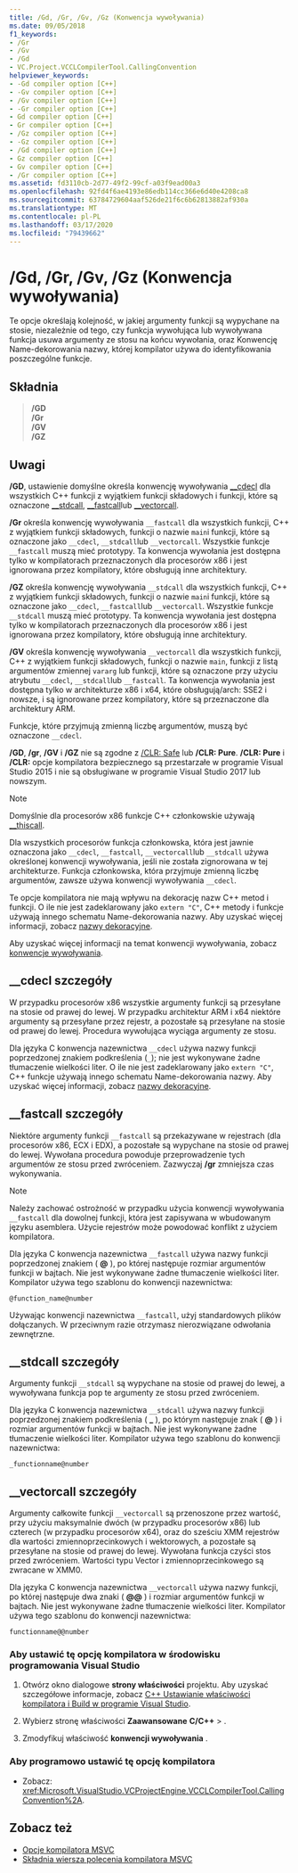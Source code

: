 ```yaml
---
title: /Gd, /Gr, /Gv, /Gz (Konwencja wywoływania)
ms.date: 09/05/2018
f1_keywords:
- /Gr
- /Gv
- /Gd
- VC.Project.VCCLCompilerTool.CallingConvention
helpviewer_keywords:
- -Gd compiler option [C++]
- -Gv compiler option [C++]
- /Gv compiler option [C++]
- -Gr compiler option [C++]
- Gd compiler option [C++]
- Gr compiler option [C++]
- /Gz compiler option [C++]
- -Gz compiler option [C++]
- /Gd compiler option [C++]
- Gz compiler option [C++]
- Gv compiler option [C++]
- /Gr compiler option [C++]
ms.assetid: fd3110cb-2d77-49f2-99cf-a03f9ead00a3
ms.openlocfilehash: 92fd4f6ae4193e86edb114cc366e6d40e4208ca8
ms.sourcegitcommit: 63784729604aaf526de21f6c6b62813882af930a
ms.translationtype: MT
ms.contentlocale: pl-PL
ms.lasthandoff: 03/17/2020
ms.locfileid: "79439662"
---
```

# <a name="gd-gr-gv-gz-calling-convention"></a>/Gd, /Gr, /Gv, /Gz (Konwencja wywoływania)

Te opcje określają kolejność, w jakiej argumenty funkcji są wypychane na stosie, niezależnie od tego, czy funkcja wywołująca lub wywoływana funkcja usuwa argumenty ze stosu na końcu wywołania, oraz Konwencję Name-dekorowania nazwy, której kompilator używa do identyfikowania poszczególne funkcje.

## <a name="syntax"></a>Składnia

> **/GD**<br/>
> **/Gr**<br/>
> **/GV**<br/>
> **/GZ**

## <a name="remarks"></a>Uwagi

**/GD**, ustawienie domyślne określa konwencję wywoływania [__cdecl](../../cpp/cdecl.md) dla wszystkich C++ funkcji z wyjątkiem funkcji składowych i funkcji, które są oznaczone [__stdcall](../../cpp/stdcall.md), [__fastcall](../../cpp/fastcall.md)lub [__vectorcall](../../cpp/vectorcall.md).

**/Gr** określa konwencję wywoływania `__fastcall` dla wszystkich funkcji, C++ z wyjątkiem funkcji składowych, funkcji o nazwie `main`i funkcji, które są oznaczone jako `__cdecl`, `__stdcall`lub `__vectorcall`. Wszystkie funkcje `__fastcall` muszą mieć prototypy. Ta konwencja wywołania jest dostępna tylko w kompilatorach przeznaczonych dla procesorów x86 i jest ignorowana przez kompilatory, które obsługują inne architektury.

**/GZ** określa konwencję wywoływania `__stdcall` dla wszystkich funkcji, C++ z wyjątkiem funkcji składowych, funkcji o nazwie `main`i funkcji, które są oznaczone jako `__cdecl`, `__fastcall`lub `__vectorcall`. Wszystkie funkcje `__stdcall` muszą mieć prototypy. Ta konwencja wywołania jest dostępna tylko w kompilatorach przeznaczonych dla procesorów x86 i jest ignorowana przez kompilatory, które obsługują inne architektury.

**/GV** określa konwencję wywoływania `__vectorcall` dla wszystkich funkcji, C++ z wyjątkiem funkcji składowych, funkcji o nazwie `main`, funkcji z listą argumentów zmiennej `vararg` lub funkcji, które są oznaczone przy użyciu atrybutu `__cdecl`, `__stdcall`lub `__fastcall`. Ta konwencja wywołania jest dostępna tylko w architekturze x86 i x64, które obsługują/arch: SSE2 i nowsze, i są ignorowane przez kompilatory, które są przeznaczone dla architektury ARM.

Funkcje, które przyjmują zmienną liczbę argumentów, muszą być oznaczone `__cdecl`.

**/GD**, **/gr**, **/GV** i **/GZ** nie są zgodne z [/CLR: Safe](clr-common-language-runtime-compilation.md) lub **/CLR: Pure**. **/CLR: Pure** i **/CLR:** opcje kompilatora bezpiecznego są przestarzałe w programie Visual Studio 2015 i nie są obsługiwane w programie Visual Studio 2017 lub nowszym.

> [!NOTE]
> Domyślnie dla procesorów x86 funkcje C++ członkowskie używają [__thiscall](../../cpp/thiscall.md).

Dla wszystkich procesorów funkcja członkowska, która jest jawnie oznaczona jako `__cdecl`, `__fastcall`, `__vectorcall`lub `__stdcall` używa określonej konwencji wywoływania, jeśli nie została zignorowana w tej architekturze. Funkcja członkowska, która przyjmuje zmienną liczbę argumentów, zawsze używa konwencji wywoływania `__cdecl`.

Te opcje kompilatora nie mają wpływu na dekorację nazw C++ metod i funkcji. O ile nie jest zadeklarowany jako `extern "C"`, C++ metody i funkcje używają innego schematu Name-dekorowania nazwy. Aby uzyskać więcej informacji, zobacz [nazwy dekoracyjne](decorated-names.md).

Aby uzyskać więcej informacji na temat konwencji wywoływania, zobacz [konwencje wywoływania](../../cpp/calling-conventions.md).

## <a name="__cdecl-specifics"></a>__cdecl szczegóły

W przypadku procesorów x86 wszystkie argumenty funkcji są przesyłane na stosie od prawej do lewej. W przypadku architektur ARM i x64 niektóre argumenty są przesyłane przez rejestr, a pozostałe są przesyłane na stosie od prawej do lewej. Procedura wywołująca wyciąga argumenty ze stosu.

Dla języka C konwencja nazewnictwa `__cdecl` używa nazwy funkcji poprzedzonej znakiem podkreślenia (`_`); nie jest wykonywane żadne tłumaczenie wielkości liter. O ile nie jest zadeklarowany jako `extern "C"`, C++ funkcje używają innego schematu Name-dekorowania nazwy. Aby uzyskać więcej informacji, zobacz [nazwy dekoracyjne](decorated-names.md).

## <a name="__fastcall-specifics"></a>__fastcall szczegóły

Niektóre argumenty funkcji `__fastcall` są przekazywane w rejestrach (dla procesorów x86, ECX i EDX), a pozostałe są wypychane na stosie od prawej do lewej. Wywołana procedura powoduje przeprowadzenie tych argumentów ze stosu przed zwróceniem. Zazwyczaj **/gr** zmniejsza czas wykonywania.

> [!NOTE]
> Należy zachować ostrożność w przypadku użycia konwencji wywoływania `__fastcall` dla dowolnej funkcji, która jest zapisywana w wbudowanym języku asemblera. Użycie rejestrów może powodować konflikt z użyciem kompilatora.

Dla języka C konwencja nazewnictwa `__fastcall` używa nazwy funkcji poprzedzonej znakiem ( **\@** ), po której następuje rozmiar argumentów funkcji w bajtach. Nie jest wykonywane żadne tłumaczenie wielkości liter. Kompilator używa tego szablonu do konwencji nazewnictwa:

`@function_name@number`

Używając konwencji nazewnictwa `__fastcall`, użyj standardowych plików dołączanych. W przeciwnym razie otrzymasz nierozwiązane odwołania zewnętrzne.

## <a name="__stdcall-specifics"></a>__stdcall szczegóły

Argumenty funkcji `__stdcall` są wypychane na stosie od prawej do lewej, a wywoływana funkcja pop te argumenty ze stosu przed zwróceniem.

Dla języka C konwencja nazewnictwa `__stdcall` używa nazwy funkcji poprzedzonej znakiem podkreślenia ( **\_** ), po którym następuje znak ( **\@** ) i rozmiar argumentów funkcji w bajtach. Nie jest wykonywane żadne tłumaczenie wielkości liter. Kompilator używa tego szablonu do konwencji nazewnictwa:

`_functionname@number`

## <a name="__vectorcall-specifics"></a>__vectorcall szczegóły

Argumenty całkowite funkcji `__vectorcall` są przenoszone przez wartość, przy użyciu maksymalnie dwóch (w przypadku procesorów x86) lub czterech (w przypadku procesorów x64), oraz do sześciu XMM rejestrów dla wartości zmiennoprzecinkowych i wektorowych, a pozostałe są przesyłane na stosie od prawej do lewej. Wywołana funkcja czyści stos przed zwróceniem. Wartości typu Vector i zmiennoprzecinkowego są zwracane w XMM0.

Dla języka C konwencja nazewnictwa `__vectorcall` używa nazwy funkcji, po której następuje dwa znaki ( **\@\@** ) i rozmiar argumentów funkcji w bajtach. Nie jest wykonywane żadne tłumaczenie wielkości liter. Kompilator używa tego szablonu do konwencji nazewnictwa:

`functionname@@number`

### <a name="to-set-this-compiler-option-in-the-visual-studio-development-environment"></a>Aby ustawić tę opcję kompilatora w środowisku programowania Visual Studio

1. Otwórz okno dialogowe **strony właściwości** projektu. Aby uzyskać szczegółowe informacje, zobacz [ C++ Ustawianie właściwości kompilatora i Build w programie Visual Studio](../working-with-project-properties.md).

1. Wybierz stronę właściwości **Zaawansowane** **C/C++**  > .

1. Zmodyfikuj właściwość **konwencji wywoływania** .

### <a name="to-set-this-compiler-option-programmatically"></a>Aby programowo ustawić tę opcję kompilatora

- Zobacz: <xref:Microsoft.VisualStudio.VCProjectEngine.VCCLCompilerTool.CallingConvention%2A>.

## <a name="see-also"></a>Zobacz też

- [Opcje kompilatora MSVC](compiler-options.md)
- [Składnia wiersza polecenia kompilatora MSVC](compiler-command-line-syntax.md)
 